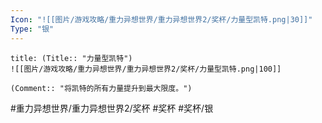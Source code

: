 ```yaml
---
Icon: "![[图片/游戏攻略/重力异想世界/重力异想世界2/奖杯/力量型凯特.png|30]]"
Type: "银"
---
```

```ad-common-silver-trophy
title: (Title:: "力量型凯特")
![[图片/游戏攻略/重力异想世界/重力异想世界2/奖杯/力量型凯特.png|100]]

(Comment:: "将凯特的所有力量提升到最大限度。")
```

#重力异想世界/重力异想世界2/奖杯 #奖杯 #奖杯/银
